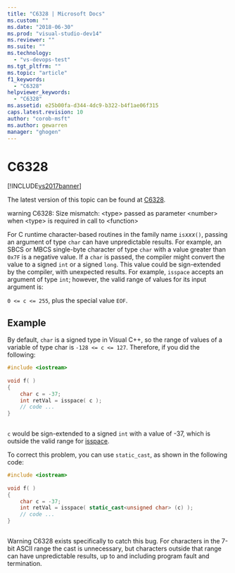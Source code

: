 ```yaml
---
title: "C6328 | Microsoft Docs"
ms.custom: ""
ms.date: "2018-06-30"
ms.prod: "visual-studio-dev14"
ms.reviewer: ""
ms.suite: ""
ms.technology: 
  - "vs-devops-test"
ms.tgt_pltfrm: ""
ms.topic: "article"
f1_keywords: 
  - "C6328"
helpviewer_keywords: 
  - "C6328"
ms.assetid: e25b00fa-d344-4dc9-b322-b4f1ae06f315
caps.latest.revision: 10
author: "corob-msft"
ms.author: gewarren
manager: "ghogen"
---
```

# C6328
[!INCLUDE[vs2017banner](../includes/vs2017banner.md)]

The latest version of this topic can be found at [C6328](https://docs.microsoft.com/visualstudio/code-quality/c6328).  
  
warning C6328: Size mismatch: \<type> passed as parameter \<number> when \<type> is required in call to \<function>  
  
 For C runtime character-based routines in the family name `is`*xxx*`()`, passing an argument of type `char` can have unpredictable results. For example, an SBCS or MBCS single-byte character of type `char` with a value greater than `0x7F` is a negative value. If a `char` is passed, the compiler might convert the value to a signed `int` or a signed `long`. This value could be sign-extended by the compiler, with unexpected results. For example, `isspace` accepts an argument of type `int`; however, the valid range of values for its input argument is:  
  
 `0 <= c <= 255`, plus the special value `EOF`.  
  
## Example  
 By default, `char` is a signed type in Visual C++, so the range of values of a variable of type char is `-128 <= c <= 127`. Therefore, if you did the following:  
  
```cpp  
#include <iostream>  
  
void f( )  
{  
    char c = -37;  
    int retVal = isspace( c );  
    // code ...  
}  
  
```  
  
 `c` would be sign-extended to a signed `int` with a value of -37, which is outside the valid range for [isspace](http://msdn.microsoft.com/library/3ac254c4-92aa-4238-882a-3a3fb576cdf5).  
  
 To correct this problem, you can use `static_cast`, as shown in the following code:  
  
```cpp  
#include <iostream>  
  
void f( )  
{  
    char c = -37;  
    int retVal = isspace( static_cast<unsigned char> (c) );  
    // code ...  
}  
  
```  
  
 Warning C6328 exists specifically to catch this bug. For characters in the 7-bit ASCII range the cast is unnecessary, but characters outside that range can have unpredictable results, up to and including program fault and termination.



